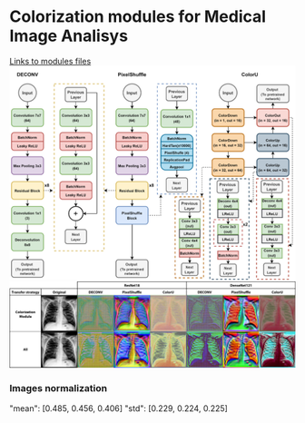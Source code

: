 # Colorization modules for Medical Image Analisys
[Links to modules files](https://github.com/MalumaDev/ColorizationModules/blob/master/README_FILES.md)
![Modules](/images/MODULES.png)
![Output](/images/paper_images.jpg)
### Images normalization
"mean": [0.485, 0.456, 0.406]
"std": [0.229, 0.224, 0.225]
